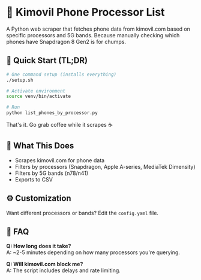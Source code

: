 # 📱 Kimovil Phone Processor List

A Python web scraper that fetches phone data from kimovil.com based on specific processors and 5G bands. Because manually checking which phones have Snapdragon 8 Gen2 is for chumps.

## 🚀 Quick Start (TL;DR)

```bash
# One command setup (installs everything)
./setup.sh

# Activate environment 
source venv/bin/activate

# Run
python list_phones_by_processor.py
```

That's it. Go grab coffee while it scrapes ☕

## 🎯 What This Does

- Scrapes kimovil.com for phone data
- Filters by processors (Snapdragon, Apple A-series, MediaTek Dimensity)
- Filters by 5G bands (n78/n41) 
- Exports to CSV

## ⚙️ Customization

Want different processors or bands? Edit the `config.yaml` file.

## 🤷 FAQ

**Q: How long does it take?**  
A: ~2-5 minutes depending on how many processors you're querying.

**Q: Will kimovil.com block me?**  
A: The script includes delays and rate limiting.
